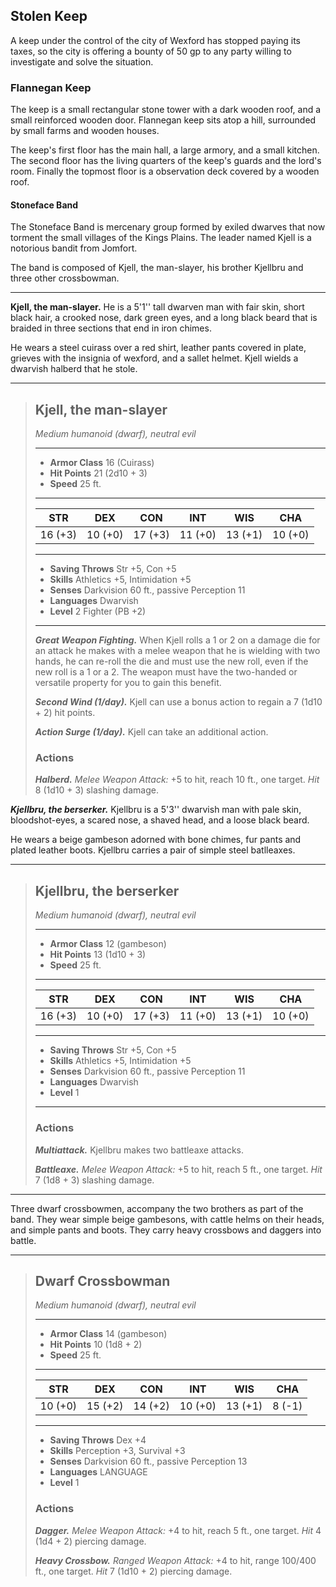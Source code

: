 

## Stolen Keep
A keep under the control of the city of Wexford has stopped paying its taxes, so the city is offering a bounty of 50 gp to any party willing to investigate and solve the situation.


### Flannegan Keep
The keep is a small rectangular stone tower with a dark wooden roof, and a small reinforced wooden door. Flannegan keep sits atop a hill, surrounded by small farms and wooden houses.

The keep's first floor has the main hall, a large armory, and a small kitchen. The second floor has the living quarters of the keep's guards and the lord's room. Finally the topmost floor is a observation deck covered by a wooden roof.


#### Stoneface Band
The Stoneface Band is mercenary group formed by exiled dwarves that now torment the small villages of the Kings Plains. The leader 
named Kjell is a notorious bandit from Jomfort.

The band is composed of Kjell, the man-slayer, his brother Kjellbru and three other crossbowman.
___
**Kjell, the man-slayer.**
He is a 5'1'' tall dwarven man with fair skin, short black hair, a crooked nose, dark green eyes, and a long black beard that is braided in three sections that end in iron chimes.

He wears a steel cuirass over a red shirt, leather pants covered in plate, grieves with the insignia of wexford, and a sallet helmet. Kjell wields a dwarvish halberd that he stole.

___
> ## Kjell, the man-slayer
>*Medium humanoid (dwarf), neutral evil*
> ___
> - **Armor Class** 16 (Cuirass)
> - **Hit Points** 21 (2d10 + 3)
> - **Speed** 25 ft.
>___
>|   STR   |   DEX   |   CON   |   INT   |   WIS   |   CHA   |
>|:-------:|:-------:|:-------:|:-------:|:-------:|:-------:|
>| 16 (+3) | 10 (+0) | 17 (+3) | 11 (+0) | 13 (+1) | 10 (+0) |
>___
> - **Saving Throws** Str +5, Con +5
> - **Skills** Athletics +5, Intimidation +5
> - **Senses** Darkvision 60 ft., passive Perception 11
> - **Languages** Dwarvish
> - **Level** 2 Fighter (PB +2)
> ___
> ***Great Weapon Fighting.***
> When Kjell rolls a 1 or 2 on a damage die for an attack he makes with a melee weapon that he is wielding with two hands, he can re-roll the die and must use the new roll, even if the new roll is a 1 or a 2. The weapon must have the two-handed or versatile property for you to gain this benefit.
>
> ***Second Wind (1/day).***
> Kjell can use a bonus action to regain a 7 (1d10 + 2) hit points.
>
> ***Action Surge (1/day).***
> Kjell can take an additional action.
>
>
> ### Actions
> ***Halberd.*** *Melee Weapon Attack:* +5 to hit, reach 10 ft., one target. *Hit* 8 (1d10 + 3) slashing damage. 
>

***Kjellbru, the berserker.***
Kjellbru is a 5'3'' dwarvish man with pale skin, bloodshot-eyes, a scared nose, a shaved head, and a loose black beard.

He wears a beige gambeson adorned with bone chimes, fur pants and plated leather boots. Kjellbru carries a pair of simple steel batlleaxes.

___
> ## Kjellbru, the berserker
>*Medium humanoid (dwarf), neutral evil*
> ___
> - **Armor Class** 12 (gambeson)
> - **Hit Points** 13 (1d10 + 3)
> - **Speed** 25 ft.
>___
>|   STR   |   DEX   |   CON   |   INT   |   WIS   |   CHA   |
>|:-------:|:-------:|:-------:|:-------:|:-------:|:-------:|
>| 16 (+3) | 10 (+0) | 17 (+3) | 11 (+0) | 13 (+1) | 10 (+0) |
>___
> - **Saving Throws** Str +5, Con +5
> - **Skills** Athletics +5, Intimidation +5
> - **Senses** Darkvision 60 ft., passive Perception 11
> - **Languages** Dwarvish
> - **Level** 1
> ___
>
>
> ### Actions
> ***Multiattack.*** Kjellbru makes two battleaxe attacks.
>
> ***Battleaxe.*** *Melee Weapon Attack:* +5 to hit, reach 5 ft., one target. *Hit* 7 (1d8 + 3) slashing damage. 
>

___
Three dwarf crossbowmen, accompany the two brothers as part of the band. They wear simple beige gambesons, with cattle helms on their heads, and simple pants and boots. They carry heavy crossbows and daggers into battle.

___
> ## Dwarf Crossbowman
>*Medium humanoid (dwarf), neutral evil*
> ___
> - **Armor Class** 14 (gambeson)
> - **Hit Points** 10 (1d8 + 2)
> - **Speed** 25 ft.
>___
>|   STR   |   DEX   |   CON   |   INT   |   WIS   |   CHA   |
>|:-------:|:-------:|:-------:|:-------:|:-------:|:-------:|
>| 10 (+0) | 15 (+2) | 14 (+2) | 10 (+0) | 13 (+1) |  8 (-1) |
>___
> - **Saving Throws** Dex +4
> - **Skills** Perception +3, Survival +3
> - **Senses** Darkvision 60 ft., passive Perception 13
> - **Languages** LANGUAGE
> - **Level** 1
>
>
> ### Actions
> ***Dagger.*** *Melee Weapon Attack:* +4 to hit, reach 5 ft., one target. *Hit* 4 (1d4 + 2) piercing damage. 
>
> ***Heavy Crossbow.*** *Ranged Weapon Attack:* +4 to hit, range 100/400 ft., one target. *Hit* 7 (1d10 + 2) piercing damage.